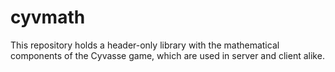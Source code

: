 cyvmath
=======

This repository holds a header-only library with the mathematical components of the Cyvasse game, which are used in server and client alike.
